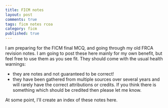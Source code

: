 ```yaml
---
title: FICM notes
layout: post
comments: true
tags: ficm notes rcoa
category: ficm
published: true
---
```


I am preparing for the FICM final MCQ, and going through my old FRCA revision notes. I am going to post these here mainly for my own benefit, but feel free to use them as you see fit. They should come with the usual health warnings:

- they are notes and not guaranteed to be correct!
- they have been gathered from multiple sources over several years and will rarely have the correct attributions or credits. If you think there is something which should be credited then please let me know.

At some point, I'll create an index of these notes here.